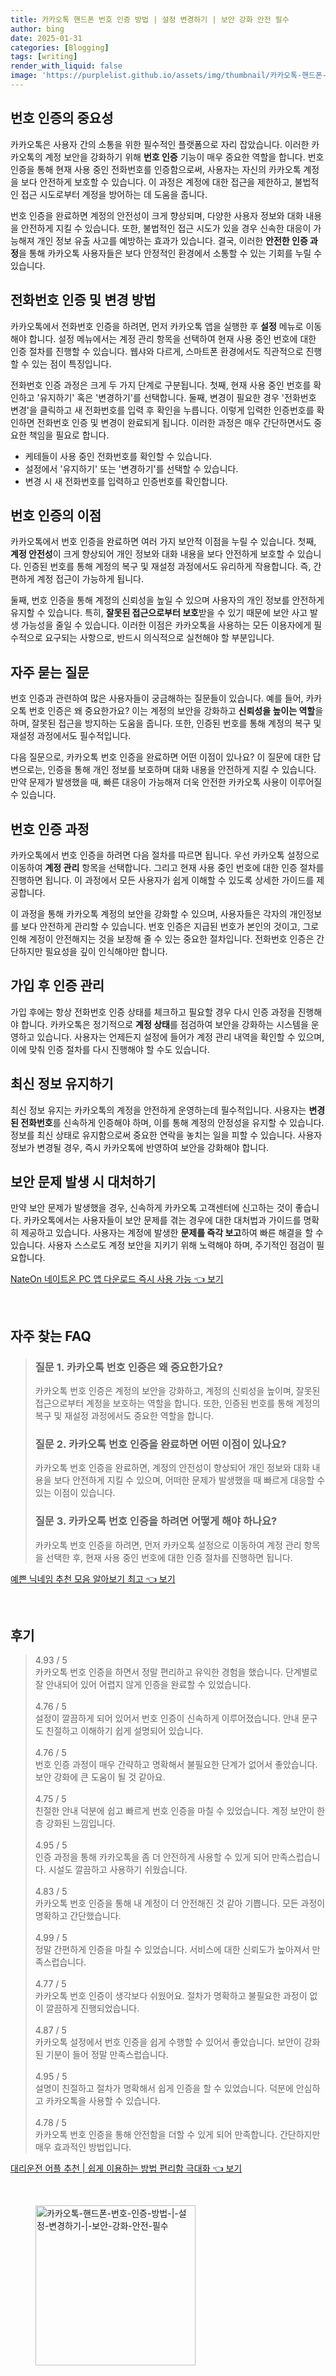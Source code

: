 ```yaml
---
title: 카카오톡 핸드폰 번호 인증 방법 | 설정 변경하기 | 보안 강화 안전 필수
author: bing
date: 2025-01-31
categories: [Blogging]
tags: [writing]
render_with_liquid: false
image: 'https://purplelist.github.io/assets/img/thumbnail/카카오톡-핸드폰-번호-인증-방법-|-설정-변경하기-|-보안-강화-안전-필수.webp'
---
```



<h2 id='번호 인증의 중요성'>번호 인증의 중요성</h2>

<p>카카오톡은 사용자 간의 소통을 위한 필수적인 플랫폼으로 자리 잡았습니다. 이러한 카카오톡의 계정 보안을 강화하기 위해 <b>번호 인증</b> 기능이 매우 중요한 역할을 합니다. 번호 인증을 통해 현재 사용 중인 전화번호를 인증함으로써, 사용자는 자신의 카카오톡 계정을 보다 안전하게 보호할 수 있습니다. 이 과정은 계정에 대한 접근을 제한하고, 불법적인 접근 시도로부터 계정을 방어하는 데 도움을 줍니다.</p>

<p>번호 인증을 완료하면 계정의 안전성이 크게 향상되며, 다양한 사용자 정보와 대화 내용을 안전하게 지킬 수 있습니다. 또한, 불법적인 접근 시도가 있을 경우 신속한 대응이 가능해져 개인 정보 유출 사고를 예방하는 효과가 있습니다. 결국, 이러한 <b>안전한 인증 과정</b>을 통해 카카오톡 사용자들은 보다 안정적인 환경에서 소통할 수 있는 기회를 누릴 수 있습니다.</p>

<h2 id='전화번호 인증 및 변경 방법'>전화번호 인증 및 변경 방법</h2>

<p>카카오톡에서 전화번호 인증을 하려면, 먼저 카카오톡 앱을 실행한 후 <b>설정</b> 메뉴로 이동해야 합니다. 설정 메뉴에서는 계정 관리 항목을 선택하여 현재 사용 중인 번호에 대한 인증 절차를 진행할 수 있습니다. 웹샤와 다르게, 스마트폰 환경에서도 직관적으로 진행할 수 있는 점이 특징입니다.</p>

<p>전화번호 인증 과정은 크게 두 가지 단계로 구분됩니다. 첫째, 현재 사용 중인 번호를 확인하고 '유지하기' 혹은 '변경하기'를 선택합니다. 둘째, 변경이 필요한 경우 '전화번호 변경'을 클릭하고 새 전화번호를 입력 후 확인을 누릅니다. 이렇게 입력한 인증번호를 확인하면 전화번호 인증 및 변경이 완료되게 됩니다. 이러한 과정은 매우 간단하면서도 중요한 책임을 필요로 합니다.</p>

<ul>
    <li>케테들이 사용 중인 전화번호를 확인할 수 있습니다.</li>
    <li>설정에서 '유지하기' 또는 '변경하기'를 선택할 수 있습니다.</li>
    <li>변경 시 새 전화번호를 입력하고 인증번호를 확인합니다.</li>
</ul>

<h2 id='번호 인증의 이점'>번호 인증의 이점</h2>

<p>카카오톡에서 번호 인증을 완료하면 여러 가지 보안적 이점을 누릴 수 있습니다. 첫째, <b>계정 안전성</b>이 크게 향상되어 개인 정보와 대화 내용을 보다 안전하게 보호할 수 있습니다. 인증된 번호를 통해 계정의 복구 및 재설정 과정에서도 유리하게 작용합니다. 즉, 간편하게 계정 접근이 가능하게 됩니다.</p>

<p>둘째, 번호 인증을 통해 계정의 신뢰성을 높일 수 있으며 사용자의 개인 정보를 안전하게 유지할 수 있습니다. 특히, <b>잘못된 접근으로부터 보호</b>받을 수 있기 때문에 보안 사고 발생 가능성을 줄일 수 있습니다. 이러한 이점은 카카오톡을 사용하는 모든 이용자에게 필수적으로 요구되는 사항으로, 반드시 의식적으로 실천해야 할 부분입니다.</p>

<h2 id='자주 묻는 질문'>자주 묻는 질문</h2>

<p>번호 인증과 관련하여 많은 사용자들이 궁금해하는 질문들이 있습니다. 예를 들어, 카카오톡 번호 인증은 왜 중요한가요? 이는 계정의 보안을 강화하고 <b>신뢰성을 높이는 역할</b>을 하며, 잘못된 접근을 방지하는 도움을 줍니다. 또한, 인증된 번호를 통해 계정의 복구 및 재설정 과정에서도 필수적입니다.</p>

<p>다음 질문으로, 카카오톡 번호 인증을 완료하면 어떤 이점이 있나요? 이 질문에 대한 답변으로는, 인증을 통해 개인 정보를 보호하며 대화 내용을 안전하게 지킬 수 있습니다. 만약 문제가 발생했을 때, 빠른 대응이 가능해져 더욱 안전한 카카오톡 사용이 이루어질 수 있습니다.</p>

<h2 id='번호 인증 과정'>번호 인증 과정</h2>

<p>카카오톡에서 번호 인증을 하려면 다음 절차를 따르면 됩니다. 우선 카카오톡 설정으로 이동하여 <b>계정 관리</b> 항목을 선택합니다. 그리고 현재 사용 중인 번호에 대한 인증 절차를 진행하면 됩니다. 이 과정에서 모든 사용자가 쉽게 이해할 수 있도록 상세한 가이드를 제공합니다.</p>

<p>이 과정을 통해 카카오톡 계정의 보안을 강화할 수 있으며, 사용자들은 각자의 개인정보를 보다 안전하게 관리할 수 있습니다. 번호 인증은 지급된 번호가 본인의 것이고, 그로 인해 계정이 안전해지는 것을 보장해 줄 수 있는 중요한 절차입니다. 전화번호 인증은 간단하지만 필요성을 깊이 인식해야만 합니다.</p>

<h2 id='가입 후 인증 관리'>가입 후 인증 관리</h2>

<p>가입 후에는 항상 전화번호 인증 상태를 체크하고 필요할 경우 다시 인증 과정을 진행해야 합니다. 카카오톡은 정기적으로 <b>계정 상태</b>를 점검하여 보안을 강화하는 시스템을 운영하고 있습니다. 사용자는 언제든지 설정에 들어가 계정 관리 내역을 확인할 수 있으며, 이에 맞춰 인증 절차를 다시 진행해야 할 수도 있습니다.</p>

<h2 id='최신 정보 유지하기'>최신 정보 유지하기</h2>

<p>최신 정보 유지는 카카오톡의 계정을 안전하게 운영하는데 필수적입니다. 사용자는 <b>변경된 전화번호</b>를 신속하게 인증해야 하며, 이를 통해 계정의 안정성을 유지할 수 있습니다. 정보를 최신 상태로 유지함으로써 중요한 연락을 놓치는 일을 피할 수 있습니다. 사용자 정보가 변경될 경우, 즉시 카카오톡에 반영하여 보안을 강화해야 합니다.</p>

<h2 id='보안 문제 발생 시 대처하기'>보안 문제 발생 시 대처하기</h2>

<p>만약 보안 문제가 발생했을 경우, 신속하게 카카오톡 고객센터에 신고하는 것이 좋습니다. 카카오톡에서는 사용자들이 보안 문제를 겪는 경우에 대한 대처법과 가이드를 명확히 제공하고 있습니다. 사용자는 계정에 발생한 <b>문제를 즉각 보고</b>하여 빠른 해결을 할 수 있습니다. 사용자 스스로도 계정 보안을 지키기 위해 노력해야 하며, 주기적인 점검이 필요합니다.</p>


<p><a class="click-button" title="NateOn 네이트온 PC 앱 다운로드 즉시 사용 가능" href="https://purplelist.github.io/posts/NateOn-%EB%84%A4%EC%9D%B4%ED%8A%B8%EC%98%A8-PC-%EC%95%B1-%EB%8B%A4%EC%9A%B4%EB%A1%9C%EB%93%9C-%EC%A6%89%EC%8B%9C-%EC%82%AC%EC%9A%A9-%EA%B0%80%EB%8A%A5/" rel="dofollow">NateOn 네이트온 PC 앱 다운로드 즉시 사용 가능 👈 보기</a></p><br>
<h2 id='자주_찾는_FAQ'>자주 찾는 FAQ</h2>
<div itemscope="" itemtype="https://schema.org/FAQPage"> 
<blockquote> 
<div itemscope="" itemprop="mainEntity" itemtype="https://schema.org/Question"> 
<h3 itemprop="name">질문 1. 카카오톡 번호 인증은 왜 중요한가요?</h3> 
<div itemscope="" itemprop="acceptedAnswer" itemtype="https://schema.org/Answer"> 
<span itemprop="text"> 
<p>카카오톡 번호 인증은 계정의 보안을 강화하고, 계정의 신뢰성을 높이며, 잘못된 접근으로부터 계정을 보호하는 역할을 합니다. 또한, 인증된 번호를 통해 계정의 복구 및 재설정 과정에서도 중요한 역할을 합니다.</p> 
</span> 
</div> 
</div> 
<div itemscope="" itemprop="mainEntity" itemtype="https://schema.org/Question"> 
<h3 itemprop="name">질문 2. 카카오톡 번호 인증을 완료하면 어떤 이점이 있나요?</h3> 
<div itemscope="" itemprop="acceptedAnswer" itemtype="https://schema.org/Answer"> 
<span itemprop="text"> 
<p>카카오톡 번호 인증을 완료하면, 계정의 안전성이 향상되어 개인 정보와 대화 내용을 보다 안전하게 지킬 수 있으며, 어떠한 문제가 발생했을 때 빠르게 대응할 수 있는 이점이 있습니다.</p> 
</span> 
</div> 
</div> 
<div itemscope="" itemprop="mainEntity" itemtype="https://schema.org/Question"> 
<h3 itemprop="name">질문 3. 카카오톡 번호 인증을 하려면 어떻게 해야 하나요?</h3> 
<div itemscope="" itemprop="acceptedAnswer" itemtype="https://schema.org/Answer"> 
<span itemprop="text"> 
<p>카카오톡 번호 인증을 하려면, 먼저 카카오톡 설정으로 이동하여 계정 관리 항목을 선택한 후, 현재 사용 중인 번호에 대한 인증 절차를 진행하면 됩니다.</p> 
</span> 
</div> 
</div> 
</blockquote> 
</div>
<p><a class="click-button" title="예쁜 닉네임 추천 모음 알아보기 최고" href="https://purplelist.github.io/posts/%EC%98%88%EC%81%9C-%EB%8B%89%EB%84%A4%EC%9E%84-%EC%B6%94%EC%B2%9C-%EB%AA%A8%EC%9D%8C-%EC%95%8C%EC%95%84%EB%B3%B4%EA%B8%B0-%EC%B5%9C%EA%B3%A0/" rel="dofollow">예쁜 닉네임 추천 모음 알아보기 최고 👈 보기</a></p><br>
<h2 id='후기'>후기</h2>
<div itemscope itemtype="https://schema.org/Product">
  <blockquote>
  <div itemprop="review" itemscope itemtype="https://schema.org/Review">
      <div itemprop="reviewRating" itemscope itemtype="https://schema.org/Rating"> <span itemprop="ratingValue">4.93</span> / <span itemprop="bestRating">5</span> </div>
      <span itemprop="reviewBody">카카오톡 번호 인증을 하면서 정말 편리하고 유익한 경험을 했습니다. 단계별로 잘 안내되어 있어 어렵지 않게 인증을 완료할 수 있었습니다.</span>
  </div>
  <br>
  <div itemprop="review" itemscope itemtype="https://schema.org/Review">
      <div itemprop="reviewRating" itemscope itemtype="https://schema.org/Rating"> <span itemprop="ratingValue">4.76</span> / <span itemprop="bestRating">5</span> </div>
      <span itemprop="reviewBody">설정이 깔끔하게 되어 있어서 번호 인증이 신속하게 이루어졌습니다. 안내 문구도 친절하고 이해하기 쉽게 설명되어 있습니다.</span>
  </div>
  <br>
  <div itemprop="review" itemscope itemtype="https://schema.org/Review">
      <div itemprop="reviewRating" itemscope itemtype="https://schema.org/Rating"> <span itemprop="ratingValue">4.76</span> / <span itemprop="bestRating">5</span> </div>
      <span itemprop="reviewBody">번호 인증 과정이 매우 간략하고 명확해서 불필요한 단계가 없어서 좋았습니다. 보안 강화에 큰 도움이 될 것 같아요.</span>
  </div>
  <br>
  <div itemprop="review" itemscope itemtype="https://schema.org/Review">
      <div itemprop="reviewRating" itemscope itemtype="https://schema.org/Rating"> <span itemprop="ratingValue">4.75</span> / <span itemprop="bestRating">5</span> </div>
      <span itemprop="reviewBody">친절한 안내 덕분에 쉽고 빠르게 번호 인증을 마칠 수 있었습니다. 계정 보안이 한층 강화된 느낌입니다.</span>
  </div>
  <br>
  <div itemprop="review" itemscope itemtype="https://schema.org/Review">
      <div itemprop="reviewRating" itemscope itemtype="https://schema.org/Rating"> <span itemprop="ratingValue">4.95</span> / <span itemprop="bestRating">5</span> </div>
      <span itemprop="reviewBody">인증 과정을 통해 카카오톡을 좀 더 안전하게 사용할 수 있게 되어 만족스럽습니다. 시설도 깔끔하고 사용하기 쉬웠습니다.</span>
  </div>
  <br>
  <div itemprop="review" itemscope itemtype="https://schema.org/Review">
      <div itemprop="reviewRating" itemscope itemtype="https://schema.org/Rating"> <span itemprop="ratingValue">4.83</span> / <span itemprop="bestRating">5</span> </div>
      <span itemprop="reviewBody">카카오톡 번호 인증을 통해 내 계정이 더 안전해진 것 같아 기쁩니다. 모든 과정이 명확하고 간단했습니다.</span>
  </div>
  <br>
  <div itemprop="review" itemscope itemtype="https://schema.org/Review">
      <div itemprop="reviewRating" itemscope itemtype="https://schema.org/Rating"> <span itemprop="ratingValue">4.99</span> / <span itemprop="bestRating">5</span> </div>
      <span itemprop="reviewBody">정말 간편하게 인증을 마칠 수 있었습니다. 서비스에 대한 신뢰도가 높아져서 만족스럽습니다.</span>
  </div>
  <br>
  <div itemprop="review" itemscope itemtype="https://schema.org/Review">
      <div itemprop="reviewRating" itemscope itemtype="https://schema.org/Rating"> <span itemprop="ratingValue">4.77</span> / <span itemprop="bestRating">5</span> </div>
      <span itemprop="reviewBody">카카오톡 번호 인증이 생각보다 쉬웠어요. 절차가 명확하고 불필요한 과정이 없이 깔끔하게 진행되었습니다.</span>
  </div>
  <br>
  <div itemprop="review" itemscope itemtype="https://schema.org/Review">
      <div itemprop="reviewRating" itemscope itemtype="https://schema.org/Rating"> <span itemprop="ratingValue">4.87</span> / <span itemprop="bestRating">5</span> </div>
      <span itemprop="reviewBody">카카오톡 설정에서 번호 인증을 쉽게 수행할 수 있어서 좋았습니다. 보안이 강화된 기분이 들어 정말 만족스럽습니다.</span>
  </div>
  <br>
  <div itemprop="review" itemscope itemtype="https://schema.org/Review">
      <div itemprop="reviewRating" itemscope itemtype="https://schema.org/Rating"> <span itemprop="ratingValue">4.95</span> / <span itemprop="bestRating">5</span> </div>
      <span itemprop="reviewBody">설명이 친절하고 절차가 명확해서 쉽게 인증을 할 수 있었습니다. 덕분에 안심하고 카카오톡을 사용할 수 있습니다.</span>
  </div>
  <br>
  <div itemprop="review" itemscope itemtype="https://schema.org/Review">
      <div itemprop="reviewRating" itemscope itemtype="https://schema.org/Rating"> <span itemprop="ratingValue">4.78</span> / <span itemprop="bestRating">5</span> </div>
      <span itemprop="reviewBody">카카오톡 번호 인증을 통해 안전함을 더할 수 있게 되어 만족합니다. 간단하지만 매우 효과적인 방법입니다.</span>
  </div>
  </blockquote>
</div>
<p><a class="click-button" title="대리운전 어플 추천 | 쉽게 이용하는 방법 편리함 극대화" href="https://purplelist.github.io/posts/%EB%8C%80%EB%A6%AC%EC%9A%B4%EC%A0%84-%EC%96%B4%ED%94%8C-%EC%B6%94%EC%B2%9C-%EC%89%BD%EA%B2%8C-%EC%9D%B4%EC%9A%A9%ED%95%98%EB%8A%94-%EB%B0%A9%EB%B2%95-%ED%8E%B8%EB%A6%AC%ED%95%A8-%EA%B7%B9%EB%8C%80%ED%99%94/" rel="dofollow">대리운전 어플 추천 | 쉽게 이용하는 방법 편리함 극대화 👈 보기</a></p><br>
<figure class="image"><img src="https://purplelist.github.io/assets/img/thumbnail/카카오톡-핸드폰-번호-인증-방법-|-설정-변경하기-|-보안-강화-안전-필수.webp" alt="카카오톡-핸드폰-번호-인증-방법-|-설정-변경하기-|-보안-강화-안전-필수" width="256" height="256"></figure>